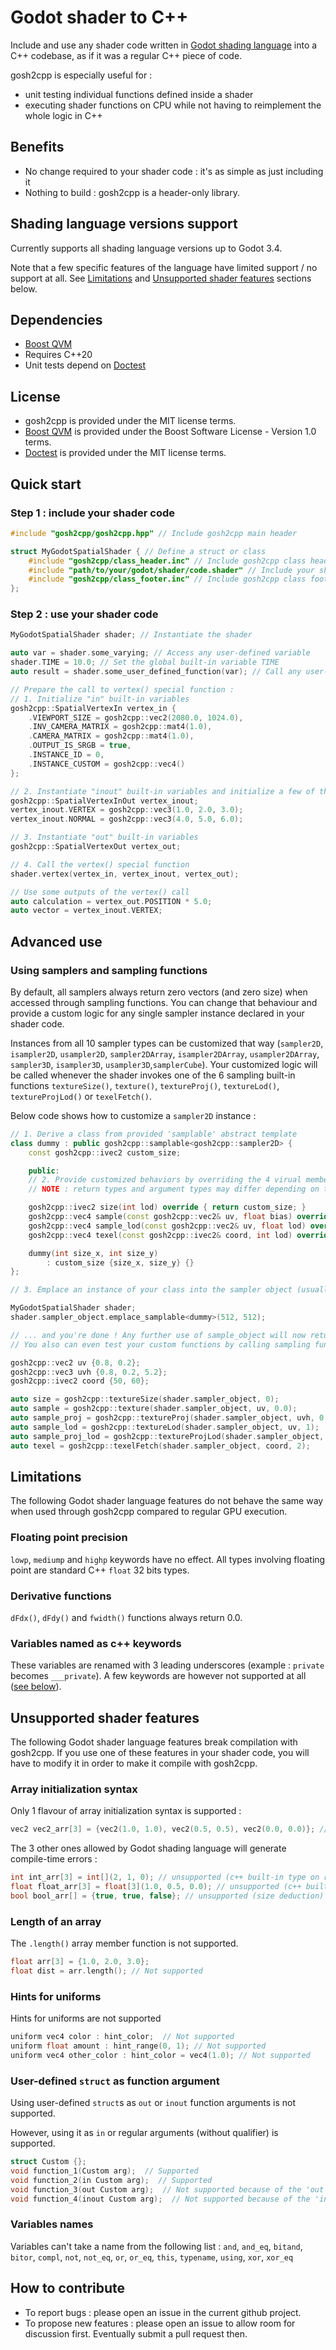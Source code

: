 Godot shader to C++ 
===================
Include and use any shader code written in [Godot shading language](https://docs.godotengine.org/en/3.4/tutorials/shaders/shader_reference/shading_language.html) into a C++ codebase, as if it was a regular C++ piece of code.

gosh2cpp is especially useful for :
- unit testing individual functions defined inside a shader
- executing shader functions on CPU while not having to reimplement the whole logic in C++

Benefits
--------
- No change required to your shader code : it's as simple as just including it
- Nothing to build : gosh2cpp is a header-only library.

Shading language versions support
---------------------------------
Currently supports all shading language versions up to Godot 3.4.

Note that a few specific features of the language have limited support / no support at all.
See [Limitations](#Limitations) and [Unsupported shader features](#Unsupported-shader-features) sections below.

Dependencies
------------
- [Boost QVM](https://github.com/boostorg/qvm)
- Requires C++20
- Unit tests depend on [Doctest](https://github.com/doctest/doctest)

License
-------
- gosh2cpp is provided under the MIT license terms.
- [Boost QVM](https://github.com/boostorg/qvm) is provided under the Boost Software License - Version 1.0 terms.
- [Doctest](https://github.com/doctest/doctest) is provided under the MIT license terms.

Quick start
-----------
### Step 1 : include your shader code
```c++
#include "gosh2cpp/gosh2cpp.hpp" // Include gosh2cpp main header

struct MyGodotSpatialShader { // Define a struct or class
    #include "gosh2cpp/class_header.inc" // Include gosh2cpp class header
    #include "path/to/your/godot/shader/code.shader" // Include your shader code
    #include "gosh2cpp/class_footer.inc" // Include gosh2cpp class footer
};
```
### Step 2 : use your shader code

```c++
MyGodotSpatialShader shader; // Instantiate the shader

auto var = shader.some_varying; // Access any user-defined variable
shader.TIME = 10.0; // Set the global built-in variable TIME
auto result = shader.some_user_defined_function(var); // Call any user-defined function

// Prepare the call to vertex() special function :
// 1. Initialize "in" built-in variables
gosh2cpp::SpatialVertexIn vertex_in {
    .VIEWPORT_SIZE = gosh2cpp::vec2(2080.0, 1024.0),
    .INV_CAMERA_MATRIX = gosh2cpp::mat4(1.0),
    .CAMERA_MATRIX = gosh2cpp::mat4(1.0),
    .OUTPUT_IS_SRGB = true,
    .INSTANCE_ID = 0,
    .INSTANCE_CUSTOM = gosh2cpp::vec4() 
};

// 2. Instantiate "inout" built-in variables and initialize a few of them
gosh2cpp::SpatialVertexInOut vertex_inout;
vertex_inout.VERTEX = gosh2cpp::vec3(1.0, 2.0, 3.0);
vertex_inout.NORMAL = gosh2cpp::vec3(4.0, 5.0, 6.0);

// 3. Instantiate "out" built-in variables
gosh2cpp::SpatialVertexOut vertex_out; 

// 4. Call the vertex() special function
shader.vertex(vertex_in, vertex_inout, vertex_out); 

// Use some outputs of the vertex() call
auto calculation = vertex_out.POSITION * 5.0;
auto vector = vertex_inout.VERTEX;
```
Advanced use
------------
### Using samplers and sampling functions
By default, all samplers always return zero vectors (and zero size) when accessed through sampling functions.
You can change that behaviour and provide a custom logic for any single sampler instance declared in your shader code.

Instances from all 10 sampler types can be customized that way (`sampler2D`, `isampler2D`, `usampler2D`, `sampler2DArray`, `isampler2DArray`, `usampler2DArray`, `sampler3D`, `isampler3D`, `usampler3D`,`samplerCube`).
Your customized logic will be called whenever the shader invokes one of the 6 sampling built-in functions `textureSize()`, `texture()`, `textureProj()`, `textureLod()`, `textureProjLod()` or `texelFetch()`.

Below code shows how to customize a `sampler2D` instance :
```c++
// 1. Derive a class from provided 'samplable' abstract template
class dummy : public gosh2cpp::samplable<gosh2cpp::sampler2D> {
    const gosh2cpp::ivec2 custom_size;

    public:
    // 2. Provide customized behaviors by overriding the 4 virual member functions below :
    // NOTE : return types and argument types may differ depending on the sampler type you're working with

    gosh2cpp::ivec2 size(int lod) override { return custom_size; }                                                    // Invoked on textureSize() calls
    gosh2cpp::vec4 sample(const gosh2cpp::vec2& uv, float bias) override { return gosh2cpp::vec4 {uv, 1.0, 0.5}; }    // Invoked on texture() and textureProj() calls
    gosh2cpp::vec4 sample_lod(const gosh2cpp::vec2& uv, float lod) override { return gosh2cpp::vec4 {uv, 1.0, 0.5}; } // Invoked on textureLod() and textureProjLod() calls
    gosh2cpp::vec4 texel(const gosh2cpp::ivec2& coord, int lod) override { return gosh2cpp::vec4 {float(coord.x), float(coord.y), 1.0, 0.5}; } // Invoked on texelFetch() calls

    dummy(int size_x, int size_y)
        : custom_size {size_x, size_y} {}
};

// 3. Emplace an instance of your class into the sampler object (usually an uniform) from the shader

MyGodotSpatialShader shader;
shader.sampler_object.emplace_samplable<dummy>(512, 512);

// ... and you're done ! Any further use of sample_object will now return above customized results.
// You also can even test your custom functions by calling sampling functions directly :

gosh2cpp::vec2 uv {0.8, 0.2};
gosh2cpp::vec3 uvh {0.8, 0.2, 5.2};
gosh2cpp::ivec2 coord {50, 60};

auto size = gosh2cpp::textureSize(shader.sampler_object, 0);
auto sample = gosh2cpp::texture(shader.sampler_object, uv, 0.0);
auto sample_proj = gosh2cpp::textureProj(shader.sampler_object, uvh, 0.0);
auto sample_lod = gosh2cpp::textureLod(shader.sampler_object, uv, 1);
auto sample_proj_lod = gosh2cpp::textureProjLod(shader.sampler_object, uvh, 1.0);
auto texel = gosh2cpp::texelFetch(shader.sampler_object, coord, 2);

```


Limitations
-----------
The following Godot shader language features do not behave the same way when used through gosh2cpp compared to regular GPU execution.

### Floating point precision
`lowp`, `mediump` and `highp` keywords have no effect.
All types involving floating point are standard C++ `float` 32 bits types.

### Derivative functions
`dFdx()`, `dFdy()` and `fwidth()` functions always return 0.0.

### Variables named as c++ keywords
These variables are renamed with 3 leading underscores (example : `private` becomes `___private`).
A few keywords are however not supported at all ([see below](#Variables-names)).

Unsupported shader features
---------------------------
The following Godot shader language features break compilation with gosh2cpp. If you use one of these features in your shader code, you will have to modify it in order to make it compile with gosh2cpp.

### Array initialization syntax
Only 1 flavour of array initialization syntax is supported :
```c++
vec2 vec2_arr[3] = {vec2(1.0, 1.0), vec2(0.5, 0.5), vec2(0.0, 0.0)}; // supported syntax (type and size on left size, initialization list on right side)
```
The 3 other ones allowed by Godot shading language will generate compile-time errors :
```c++
int int_arr[3] = int[](2, 1, 0); // unsupported (c++ built-in type on right side, plus presence of square brackets, plus parenthesis)
float float_arr[3] = float[3](1.0, 0.5, 0.0); // unsupported (c++ built-in type on right side, plus presence of square brackets, plus parenthesis)
bool bool_arr[] = {true, true, false}; // unsupported (size deduction)
```

### Length of an array
The `.length()` array member function is not supported.
```c++
float arr[3] = {1.0, 2.0, 3.0};
float dist = arr.length(); // Not supported
```

### Hints for uniforms
Hints for uniforms are not supported
```c++
uniform vec4 color : hint_color;  // Not supported
uniform float amount : hint_range(0, 1); // Not supported
uniform vec4 other_color : hint_color = vec4(1.0); // Not supported
```

### User-defined `struct` as function argument
Using user-defined `struct`s as `out` or `inout` function arguments is not supported.

However, using it as `in` or regular arguments (without qualifier) is supported.
```c++
struct Custom {};
void function_1(Custom arg);  // Supported
void function_2(in Custom arg);  // Supported
void function_3(out Custom arg);  // Not supported because of the 'out'
void function_4(inout Custom arg);  // Not supported because of the 'inout'
```

### Variables names
Variables can't take a name from the following list :
`and`, `and_eq`, `bitand`, `bitor`, `compl`, `not`, `not_eq`, `or`, `or_eq`, `this`, `typename`, `using`, `xor`, `xor_eq`

How to contribute
-----------------
- To report bugs : please open an issue in the current github project.
- To propose new features : please open an issue to allow room for discussion first. Eventually submit a pull request then.
